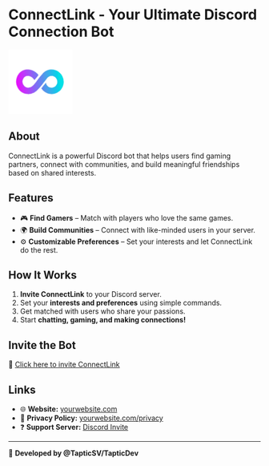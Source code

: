 # ConnectLink - Your Ultimate Discord Connection Bot  

![ConnectLink Logo](logo.png)

## **About**  
ConnectLink is a powerful Discord bot that helps users find gaming partners, connect with communities, and build meaningful friendships based on shared interests.

## **Features**  
- 🎮 **Find Gamers** – Match with players who love the same games.  
- 🌍 **Build Communities** – Connect with like-minded users in your server.  
- ⚙️ **Customizable Preferences** – Set your interests and let ConnectLink do the rest.  

## **How It Works**  
1. **Invite ConnectLink** to your Discord server.  
2. Set your **interests and preferences** using simple commands.  
3. Get matched with users who share your passions.  
4. Start **chatting, gaming, and making connections!**  

## **Invite the Bot**  
🔗 [Click here to invite ConnectLink](https://discord.com/oauth2/authorize?client_id=1325299056133537842&permissions=1688989447219264&integration_type=0&scope=bot)  

## **Links**  
- 🌐 **Website:** [yourwebsite.com](https://connectlink.rf.gd)  
- 📜 **Privacy Policy:** [yourwebsite.com/privacy](https://connectlink.rf.gd/privacy.html)  
- ❓ **Support Server:** [Discord Invite](https://discord.gg/gUEERtYwuB)  

---
🚀 **Developed by @TapticSV/TapticDev**
